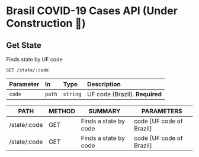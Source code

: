#  Brasil COVID-19 Cases API (Under Construction 🚧)

## Get State

Finds state by UF code

```http
GET /state/:code
```

| Parameter | In | Type | Description |
| :--- | :--- | :--- | :--- |
| `code` | `path` | `string` | UF code (Brazil). **Required** | 


| PATH | METHOD | SUMMARY | PARAMETERS |
| ------------- | ------------- | ------------- | ------------- |
| /state/:code  | GET  | Finds a state by code | code [UF code of Brazil] |
| /state/:code  | GET  | Finds a state by code | code [UF code of Brazil] |

